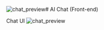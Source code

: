 ![chat_preview](https://github.com/user-attachments/assets/6d60fd86-67e7-4a73-8cf4-168eb7c47f0b)# AI Chat (Front-end)

Chat UI
![chat_preview](https://github.com/user-attachments/assets/b75b3053-1455-46fe-b948-cf7260df48be)
